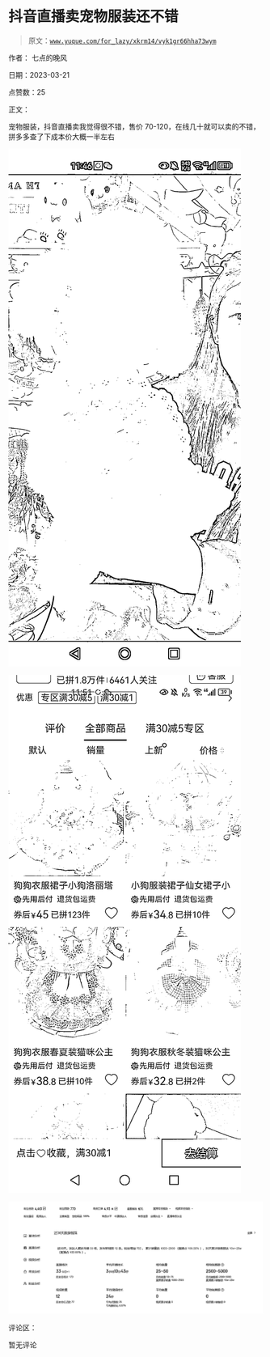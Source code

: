 # 抖音直播卖宠物服装还不错

> 原文：[`www.yuque.com/for_lazy/xkrm14/vyk1gr66hha73wym`](https://www.yuque.com/for_lazy/xkrm14/vyk1gr66hha73wym)

作者： 七点的晚风

日期：2023-03-21

点赞数：25

正文：

宠物服装，抖音直播卖我觉得很不错，售价 70-120，在线几十就可以卖的不错，拼多多查了下成本价大概一半左右

![](img/f5c7bd4c9ff0e68ccef7bf5715eae38b.png)  

![](img/07bab44bd89b2bb4544c86524a947f54.png)  

![](img/48ca842a33b39567a43102063fe69791.png)  

评论区：

暂无评论



